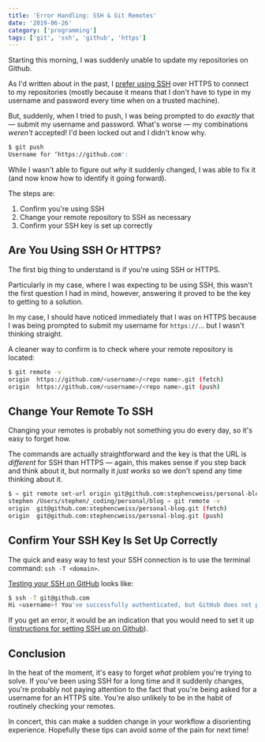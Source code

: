 ```yaml
---
title: 'Error Handling: SSH & Git Remotes'
date: '2019-06-26'
category: ['programming']
tags: ['git', 'ssh', 'github', 'https']
---
```


Starting this morning, I was suddenly unable to update my repositories on Github.

As I'd written about in the past, I [prefer using SSH](../../2018-08-30/git-clone-pull-and-push/) over HTTPS to connect to my repositories (mostly because it means that I don't have to type in my username and password every time when on a trusted machine).

But, suddenly, when I tried to push, I was being prompted to do _exactly_ that — submit my username and password. What's worse — my combinations _weren't_ accepted! I'd been locked out and I didn't know why.

```bash
$ git push
Username for ‘https://github.com':
```

While I wasn't able to figure out _why_ it suddenly changed, I was able to fix it (and now know how to identify it going forward).

The steps are:

1. Confirm you're using SSH
2. Change your remote repository to SSH as necessary
3. Confirm your SSH key is set up correctly

## Are You Using SSH Or HTTPS?

The first big thing to understand is if you're using SSH or HTTPS.

Particularly in my case, where I was expecting to be using SSH, this wasn't the first question I had in mind, however, answering it proved to be the key to getting to a solution.

In my case, I should have noticed immediately that I was on HTTPS because I was being prompted to submit my username for `https://`… but I wasn't thinking straight.

A cleaner way to confirm is to check where your remote repository is located:

```bash
$ git remote -v
origin	https://github.com/<username>/<repo name>.git (fetch)
origin	https://github.com/<username>/<repo name>.git (push)
```

## Change Your Remote To SSH

Changing your remotes is probably not something you do every day, so it's easy to forget how.

The commands are actually straightforward and the key is that the URL is _different_ for SSH than HTTPS — again, this makes sense if you step back and think about it, but normally it _just works_ so we don't spend any time thinking about it.

```bash
$ ➾ git remote set-url origin git@github.com:stephencweiss/personal-blog.git
stephen /Users/stephen/_coding/personal/blog ➾ git remote -v
origin	git@github.com:stephencweiss/personal-blog.git (fetch)
origin	git@github.com:stephencweiss/personal-blog.git (push)
```

## Confirm Your SSH Key Is Set Up Correctly

The quick and easy way to test your SSH connection is to use the terminal command: `ssh -T <domain>`.

[Testing your SSH on GitHub](https://help.github.com/en/articles/testing-your-ssh-connection) looks like:

```bash
$ ssh -T git@github.com
Hi <username>! You've successfully authenticated, but GitHub does not provide shell access.
```

If you get an error, it would be an indication that you would need to set it up ([instructions for setting SSH up on Github](https://help.github.com/en/articles/adding-a-new-ssh-key-to-your-github-account)).

## Conclusion

In the heat of the moment, it's easy to forget _what_ problem you're trying to solve. If you've been using SSH for a long time and it suddenly changes, you're probably not paying attention to the fact that you're being asked for a username for an HTTPS site. You're also unlikely to be in the habit of routinely checking your remotes.

In concert, this can make a sudden change in your workflow a disorienting experience. Hopefully these tips can avoid some of the pain for next time!
